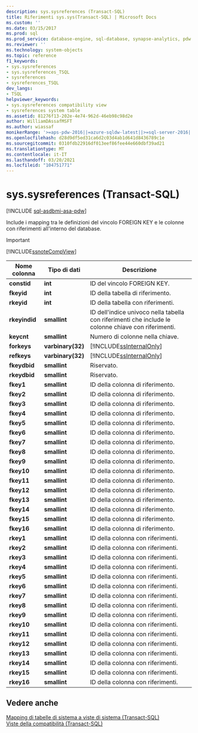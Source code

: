 ```yaml
---
description: sys.sysreferences (Transact-SQL)
title: Riferimenti sys.sys(Transact-SQL) | Microsoft Docs
ms.custom: ''
ms.date: 03/15/2017
ms.prod: sql
ms.prod_service: database-engine, sql-database, synapse-analytics, pdw
ms.reviewer: ''
ms.technology: system-objects
ms.topic: reference
f1_keywords:
- sys.sysreferences
- sys.sysreferences_TSQL
- sysreferences
- sysreferences_TSQL
dev_langs:
- TSQL
helpviewer_keywords:
- sys.sysreferences compatibility view
- sysreferences system table
ms.assetid: 81276f13-202e-4e74-962d-46eb98c98d2e
author: WilliamDAssafMSFT
ms.author: wiassaf
monikerRange: '>=aps-pdw-2016||=azure-sqldw-latest||>=sql-server-2016||>=sql-server-linux-2017||=azuresqldb-mi-current'
ms.openlocfilehash: d28d9df5ed31ca6d2c03d4ab1d641d8436789c1e
ms.sourcegitcommit: 0310fdb22916df013eef86fee44e660dbf39ad21
ms.translationtype: MT
ms.contentlocale: it-IT
ms.lasthandoff: 03/20/2021
ms.locfileid: "104751771"
---
```

# <a name="syssysreferences-transact-sql"></a>sys.sysreferences (Transact-SQL)
[!INCLUDE [sql-asdbmi-asa-pdw](../../includes/applies-to-version/sql-asdbmi-asa-pdw.md)]

  Include i mapping tra le definizioni del vincolo FOREIGN KEY e le colonne con riferimenti all'interno del database.  
  
> [!IMPORTANT]  
>  [!INCLUDE[ssnoteCompView](../../includes/ssnotecompview-md.md)]  
  
|Nome colonna|Tipo di dati|Descrizione|  
|-----------------|---------------|-----------------|  
|**constid**|**int**|ID del vincolo FOREIGN KEY.|  
|**fkeyid**|**int**|ID della tabella di riferimento.|  
|**rkeyid**|**int**|ID della tabella con riferimenti.|  
|**rkeyindid**|**smallint**|ID dell'indice univoco nella tabella con riferimenti che include le colonne chiave con riferimenti.|  
|**keycnt**|**smallint**|Numero di colonne nella chiave.|  
|**forkeys**|**varbinary(32)**|[!INCLUDE[ssInternalOnly](../../includes/ssinternalonly-md.md)]|  
|**refkeys**|**varbinary(32)**|[!INCLUDE[ssInternalOnly](../../includes/ssinternalonly-md.md)]|  
|**fkeydbid**|**smallint**|Riservato.|  
|**rkeydbid**|**smallint**|Riservato.|  
|**fkey1**|**smallint**|ID della colonna di riferimento.|  
|**fkey2**|**smallint**|ID della colonna di riferimento.|  
|**fkey3**|**smallint**|ID della colonna di riferimento.|  
|**fkey4**|**smallint**|ID della colonna di riferimento.|  
|**fkey5**|**smallint**|ID della colonna di riferimento.|  
|**fkey6**|**smallint**|ID della colonna di riferimento.|  
|**fkey7**|**smallint**|ID della colonna di riferimento.|  
|**fkey8**|**smallint**|ID della colonna di riferimento.|  
|**fkey9**|**smallint**|ID della colonna di riferimento.|  
|**fkey10**|**smallint**|ID della colonna di riferimento.|  
|**fkey11**|**smallint**|ID della colonna di riferimento.|  
|**fkey12**|**smallint**|ID della colonna di riferimento.|  
|**fkey13**|**smallint**|ID della colonna di riferimento.|  
|**fkey14**|**smallint**|ID della colonna di riferimento.|  
|**fkey15**|**smallint**|ID della colonna di riferimento.|  
|**fkey16**|**smallint**|ID della colonna di riferimento.|  
|**rkey1**|**smallint**|ID della colonna con riferimenti.|  
|**rkey2**|**smallint**|ID della colonna con riferimenti.|  
|**rkey3**|**smallint**|ID della colonna con riferimenti.|  
|**rkey4**|**smallint**|ID della colonna con riferimenti.|  
|**rkey5**|**smallint**|ID della colonna con riferimenti.|  
|**rkey6**|**smallint**|ID della colonna con riferimenti.|  
|**rkey7**|**smallint**|ID della colonna con riferimenti.|  
|**rkey8**|**smallint**|ID della colonna con riferimenti.|  
|**rkey9**|**smallint**|ID della colonna con riferimenti.|  
|**rkey10**|**smallint**|ID della colonna con riferimenti.|  
|**rkey11**|**smallint**|ID della colonna con riferimenti.|  
|**rkey12**|**smallint**|ID della colonna con riferimenti.|  
|**rkey13**|**smallint**|ID della colonna con riferimenti.|  
|**rkey14**|**smallint**|ID della colonna con riferimenti.|  
|**rkey15**|**smallint**|ID della colonna con riferimenti.|  
|**rkey16**|**smallint**|ID della colonna con riferimenti.|  
  
## <a name="see-also"></a>Vedere anche  
 [Mapping di tabelle di sistema a viste di sistema &#40;Transact-SQL&#41;](../../relational-databases/system-tables/mapping-system-tables-to-system-views-transact-sql.md)   
 [Viste della compatibilità &#40;Transact-SQL&#41;](~/relational-databases/system-compatibility-views/system-compatibility-views-transact-sql.md)  
  
  

